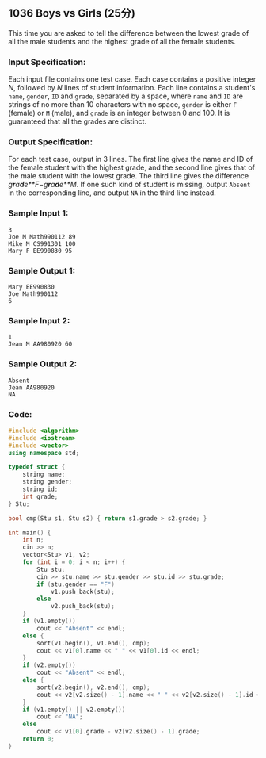 ##  **1036** **Boys vs Girls** (25分)

This time you are asked to tell the difference between the lowest grade of all the male students and the highest grade of all the female students.

### Input Specification:

Each input file contains one test case. Each case contains a positive integer *N*, followed by *N* lines of student information. Each line contains a student's `name`, `gender`, `ID` and `grade`, separated by a space, where `name` and `ID` are strings of no more than 10 characters with no space, `gender` is either `F` (female) or `M` (male), and `grade` is an integer between 0 and 100. It is guaranteed that all the grades are distinct.

### Output Specification:

For each test case, output in 3 lines. The first line gives the name and ID of the female student with the highest grade, and the second line gives that of the male student with the lowest grade. The third line gives the difference *g**r**a**d**e**F*−*g**r**a**d**e**M*. If one such kind of student is missing, output `Absent` in the corresponding line, and output `NA` in the third line instead.

### Sample Input 1:

```in
3
Joe M Math990112 89
Mike M CS991301 100
Mary F EE990830 95
```

### Sample Output 1:

```out
Mary EE990830
Joe Math990112
6
```

### Sample Input 2:

```in
1
Jean M AA980920 60
```

### Sample Output 2:

```out
Absent
Jean AA980920
NA
```

### Code:

```c++
#include <algorithm>
#include <iostream>
#include <vector>
using namespace std;

typedef struct {
    string name;
    string gender;
    string id;
    int grade;
} Stu;

bool cmp(Stu s1, Stu s2) { return s1.grade > s2.grade; }

int main() {
    int n;
    cin >> n;
    vector<Stu> v1, v2;
    for (int i = 0; i < n; i++) {
        Stu stu;
        cin >> stu.name >> stu.gender >> stu.id >> stu.grade;
        if (stu.gender == "F")
            v1.push_back(stu);
        else
            v2.push_back(stu);
    }
    if (v1.empty())
        cout << "Absent" << endl;
    else {
        sort(v1.begin(), v1.end(), cmp);
        cout << v1[0].name << " " << v1[0].id << endl;
    }
    if (v2.empty())
        cout << "Absent" << endl;
    else {
        sort(v2.begin(), v2.end(), cmp);
        cout << v2[v2.size() - 1].name << " " << v2[v2.size() - 1].id << endl;
    }
    if (v1.empty() || v2.empty())
        cout << "NA";
    else
        cout << v1[0].grade - v2[v2.size() - 1].grade;
    return 0;
}
```

